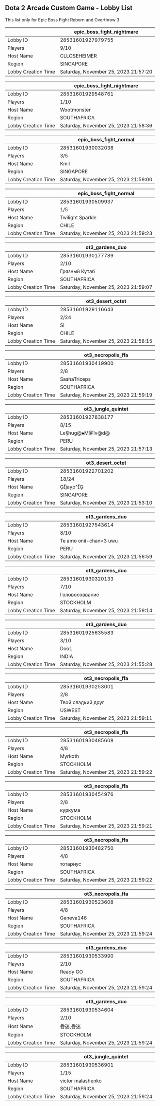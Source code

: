 ## Dota 2 Arcade Custom Game - Lobby List

This list only for Epic Boss Fight Reborn and Overthrow 3

|  | epic_boss_fight_nightmare |
| ------ | ------ |
| Lobby ID | 28531601927979755 |
| Players | 9/10 |
| Host Name | CLLOSEHEIMER |
| Region | SINGAPORE |
| Lobby Creation Time | Saturday, November 25, 2023 21:57:20 |


|  | epic_boss_fight_nightmare |
| ------ | ------ |
| Lobby ID | 28531601929548761 |
| Players | 1/10 |
| Host Name | Wootmonster |
| Region | SOUTHAFRICA |
| Lobby Creation Time | Saturday, November 25, 2023 21:58:36 |


|  | epic_boss_fight_normal |
| ------ | ------ |
| Lobby ID | 28531601930032038 |
| Players | 3/5 |
| Host Name | Kmil |
| Region | SINGAPORE |
| Lobby Creation Time | Saturday, November 25, 2023 21:59:00 |


|  | epic_boss_fight_normal |
| ------ | ------ |
| Lobby ID | 28531601930509937 |
| Players | 1/5 |
| Host Name | Twilight Sparkle |
| Region | CHILE |
| Lobby Creation Time | Saturday, November 25, 2023 21:59:23 |


|  | ot3_gardens_duo |
| ------ | ------ |
| Lobby ID | 28531601930177789 |
| Players | 2/10 |
| Host Name | Грязный Кутаб |
| Region | SOUTHAFRICA |
| Lobby Creation Time | Saturday, November 25, 2023 21:59:07 |


|  | ot3_desert_octet |
| ------ | ------ |
| Lobby ID | 28531601929116643 |
| Players | 2/24 |
| Host Name | SI |
| Region | CHILE |
| Lobby Creation Time | Saturday, November 25, 2023 21:58:15 |


|  | ot3_necropolis_ffa |
| ------ | ------ |
| Lobby ID | 28531601930419900 |
| Players | 2/8 |
| Host Name | SashaTriceps |
| Region | SOUTHAFRICA |
| Lobby Creation Time | Saturday, November 25, 2023 21:59:19 |


|  | ot3_jungle_quintet |
| ------ | ------ |
| Lobby ID | 28531601927838177 |
| Players | 8/15 |
| Host Name | Le§hug@♠M@!v@d@ |
| Region | PERU |
| Lobby Creation Time | Saturday, November 25, 2023 21:57:13 |


|  | ot3_desert_octet |
| ------ | ------ |
| Lobby ID | 28531601922701202 |
| Players | 18/24 |
| Host Name | jayp^ |
| Region | SINGAPORE |
| Lobby Creation Time | Saturday, November 25, 2023 21:53:10 |


|  | ot3_gardens_duo |
| ------ | ------ |
| Lobby ID | 28531601927543614 |
| Players | 8/10 |
| Host Name | Te amo onii-chan<3 uwu |
| Region | PERU |
| Lobby Creation Time | Saturday, November 25, 2023 21:56:59 |


|  | ot3_gardens_duo |
| ------ | ------ |
| Lobby ID | 28531601930320133 |
| Players | 7/10 |
| Host Name | Головосоввание |
| Region | STOCKHOLM |
| Lobby Creation Time | Saturday, November 25, 2023 21:59:14 |


|  | ot3_gardens_duo |
| ------ | ------ |
| Lobby ID | 28531601925635583 |
| Players | 3/10 |
| Host Name | Doo1 |
| Region | INDIA |
| Lobby Creation Time | Saturday, November 25, 2023 21:55:28 |


|  | ot3_necropolis_ffa |
| ------ | ------ |
| Lobby ID | 28531601930253001 |
| Players | 2/8 |
| Host Name | Твой сладкий друг |
| Region | USWEST |
| Lobby Creation Time | Saturday, November 25, 2023 21:59:11 |


|  | ot3_necropolis_ffa |
| ------ | ------ |
| Lobby ID | 28531601930485608 |
| Players | 4/8 |
| Host Name | Myrkoth |
| Region | STOCKHOLM |
| Lobby Creation Time | Saturday, November 25, 2023 21:59:22 |


|  | ot3_necropolis_ffa |
| ------ | ------ |
| Lobby ID | 28531601930454976 |
| Players | 2/8 |
| Host Name | куркума |
| Region | STOCKHOLM |
| Lobby Creation Time | Saturday, November 25, 2023 21:59:21 |


|  | ot3_necropolis_ffa |
| ------ | ------ |
| Lobby ID | 28531601930482750 |
| Players | 4/8 |
| Host Name | тотариус |
| Region | SOUTHAFRICA |
| Lobby Creation Time | Saturday, November 25, 2023 21:59:22 |


|  | ot3_necropolis_ffa |
| ------ | ------ |
| Lobby ID | 28531601930523608 |
| Players | 4/8 |
| Host Name | Geneva146 |
| Region | SOUTHAFRICA |
| Lobby Creation Time | Saturday, November 25, 2023 21:59:24 |


|  | ot3_gardens_duo |
| ------ | ------ |
| Lobby ID | 28531601930533990 |
| Players | 2/10 |
| Host Name | Ready GO |
| Region | SOUTHAFRICA |
| Lobby Creation Time | Saturday, November 25, 2023 21:59:24 |


|  | ot3_gardens_duo |
| ------ | ------ |
| Lobby ID | 28531601930534604 |
| Players | 2/10 |
| Host Name | 昏迷,昏迷 |
| Region | STOCKHOLM |
| Lobby Creation Time | Saturday, November 25, 2023 21:59:24 |


|  | ot3_jungle_quintet |
| ------ | ------ |
| Lobby ID | 28531601930536901 |
| Players | 1/15 |
| Host Name | victor malashenko |
| Region | SOUTHAFRICA |
| Lobby Creation Time | Saturday, November 25, 2023 21:59:24 |


